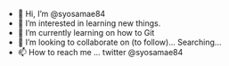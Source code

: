 - 👋 Hi, I’m @syosamae84
- 👀 I’m interested in learning new things.
- 🌱 I’m currently learning on how to Git
- 💞️ I’m looking to collaborate on (to follow)... Searching...
- 📫 How to reach me ... twitter @syosamae84

<!---
syosamae84/syosamae84 is a ✨ special ✨ repository because its `README.md` (this file) appears on your GitHub profile.
You can click the Preview link to take a look at your changes.
--->
